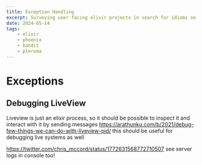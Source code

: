 ```yaml
---
title: Exception Handling
excerpt: Surveying user facing elixir projects in search for idioms on exception handling
date: 2024-05-14
tags: 
    - elixir
    - phoenix
    - bandit
    - pleroma
---
```


# Exceptions

## Debugging LiveView
Liveview is just an elixir process, so it should be possible to inspect it and interact with it by sending messages
https://arathunku.com/b/2021/debug-few-things-we-can-do-with-liveview-pid/
this should be useful for debugging live systems as well

https://twitter.com/chris_mccord/status/1772631568772710507
see server logs in console too!

